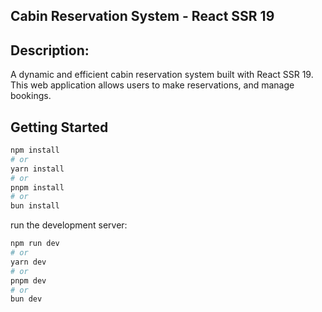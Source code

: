 ## Cabin Reservation System - React SSR 19

## Description:
A dynamic and efficient cabin reservation system built with React SSR 19. This web application allows users to make reservations, and manage bookings.

## Getting Started

```bash
npm install
# or
yarn install
# or
pnpm install
# or
bun install
```

run the development server:

```bash
npm run dev
# or
yarn dev
# or
pnpm dev
# or
bun dev
```

